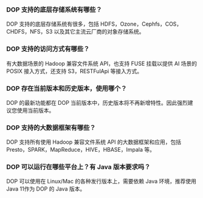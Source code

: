 ### DOP 支持的底层存储系统有哪些？
DOP 支持的底层存储系统有很多，包括 HDFS，Ozone，Cephfs，COS，CHDFS，NFS，S3 以及其它主流云厂商的对象存储系统。

### DOP 支持的访问方式有哪些？
有大数据场景的 Hadoop 兼容文件系统 API，也支持 FUSE 挂载以提供 AI 场景的 POSIX 接入方式，还支持 S3，RESTFulApi 等接入方式。

### DOP 存在当前版本和历史版本，使用哪个？
DOP 的最新功能都在 DOP 当前版本中，历史版本将不再新增特性。因此强烈建议您使用当前版本。

### DOP 支持的大数据框架有哪些？
DOP 支持所有使用 Hadoop 兼容文件系统 API 的大数据框架和应用，包括 Presto，SPARK，MapReduce，HIVE，HBASE，Impala  等。

### DOP 可以运行在哪些平台上？有 Java 版本要求吗？
DOP 可以使用在 Linux/Mac 的各种发行版本上，需要依赖 Java 环境，推荐使用 Java 11作为 DOP 的 Java 版本。
